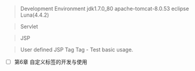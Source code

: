 > Development Environment
> jdk1.7.0_80
> apache-tomcat-8.0.53
> eclipse Luna(4.4.2)

> Servlet

> JSP

> User defined JSP Tag
> Tag - Test basic usage.
- [ ] 第6章 自定义标签的开发与使用
